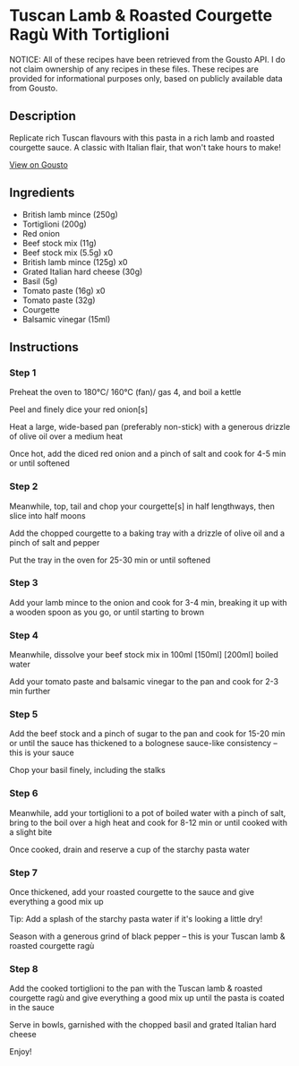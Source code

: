 # Tuscan Lamb & Roasted Courgette Ragù With Tortiglioni

NOTICE: All of these recipes have been retrieved from the Gousto API. I do not claim ownership of any recipes in these files. These recipes are provided for informational purposes only, based on publicly available data from Gousto.

## Description

Replicate rich Tuscan flavours with this pasta in a rich lamb and roasted courgette sauce. A classic with Italian flair, that won't take hours to make! 

[View on Gousto](https://www.gousto.co.uk/recipes/cookbook/tuscan-lamb-ragu-with-roasted-courgette)

## Ingredients

- British lamb mince (250g)
- Tortiglioni (200g)
- Red onion
- Beef stock mix (11g)
- Beef stock mix (5.5g) x0
- British lamb mince (125g) x0
- Grated Italian hard cheese (30g)
- Basil (5g)
- Tomato paste (16g) x0
- Tomato paste (32g)
- Courgette
- Balsamic vinegar (15ml)

## Instructions


### Step 1

Preheat the oven to 180°C/ 160°C (fan)/ gas 4, and boil a kettle

Peel and finely dice your red onion[s]

Heat a large, wide-based pan (preferably non-stick) with a generous drizzle of olive oil over a medium heat

Once hot, add the diced red onion and a pinch of salt and cook for 4-5 min or until softened


### Step 2

Meanwhile, top, tail and chop your courgette[s] in half lengthways, then slice into half moons

Add the chopped courgette to a baking tray with a drizzle of olive oil and a pinch of salt and pepper

Put the tray in the oven for 25-30 min or until softened


### Step 3

Add your lamb mince to the onion and cook for 3-4 min, breaking it up with a wooden spoon as you go, or until starting to brown


### Step 4

Meanwhile, dissolve your beef stock mix in 100ml <span class="text-purple">[150ml] </span><span class="text-danger">[200ml]</span> boiled water

Add your tomato paste and balsamic vinegar to the pan and cook for 2-3 min further


### Step 5

Add the beef stock and a pinch of sugar to the pan and cook for 15-20 min or until the sauce has thickened to a bolognese sauce-like consistency – this is your sauce

Chop your basil finely, including the stalks


### Step 6

Meanwhile, add your tortiglioni to a pot of boiled water with a pinch of salt, bring to the boil over a high heat and cook for 8-12 min or until cooked with a slight bite

Once cooked, drain and reserve a cup of the starchy pasta water


### Step 7

Once thickened, add your roasted courgette to the sauce and give everything a good mix up

Tip: Add a splash of the starchy pasta water if it's looking a little dry!

Season with a generous grind of black pepper – this is your Tuscan lamb & roasted courgette ragù

### Step 8

Add the cooked tortiglioni to the pan with the Tuscan lamb & roasted courgette ragù and give everything a good mix up until the pasta is coated in the sauce

Serve in bowls, garnished with the chopped basil and grated Italian hard cheese

Enjoy!


